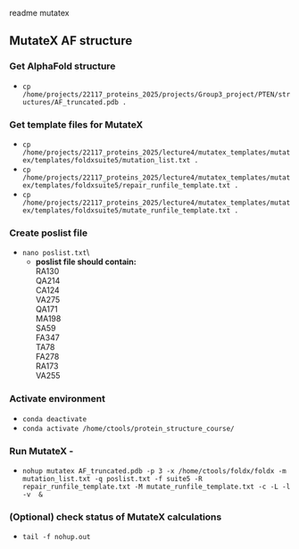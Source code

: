 readme mutatex

## MutateX AF structure

### Get AlphaFold structure
- `cp /home/projects/22117_proteins_2025/projects/Group3_project/PTEN/structures/AF_truncated.pdb .`

### Get template files for MutateX
- `cp /home/projects/22117_proteins_2025/lecture4/mutatex_templates/mutatex/templates/foldxsuite5/mutation_list.txt .`
- `cp /home/projects/22117_proteins_2025/lecture4/mutatex_templates/mutatex/templates/foldxsuite5/repair_runfile_template.txt .`
- `cp /home/projects/22117_proteins_2025/lecture4/mutatex_templates/mutatex/templates/foldxsuite5/mutate_runfile_template.txt .`

### Create poslist file
- `nano poslist.txt`\
  - **poslist file should contain:**\
    RA130\
    QA214\
    CA124\
    VA275\
    QA171\
    MA198\
    SA59\
    FA347\
    TA78\
    FA278\
    RA173\
    VA255

### Activate environment
- `conda deactivate`
- `conda activate /home/ctools/protein_structure_course/`

### Run MutateX - 
- `nohup mutatex AF_truncated.pdb -p 3 -x /home/ctools/foldx/foldx -m mutation_list.txt -q poslist.txt -f suite5 -R repair_runfile_template.txt -M mutate_runfile_template.txt -c -L -l -v  &`

### (Optional) check status of MutateX calculations
- `tail -f nohup.out`

